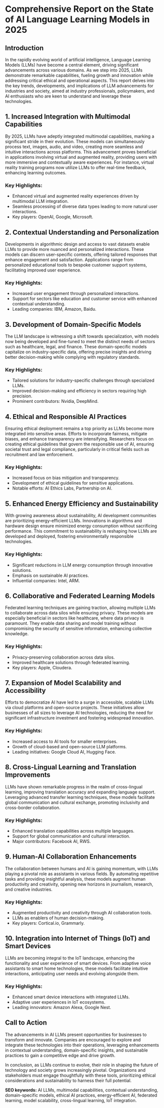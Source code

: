 # Comprehensive Report on the State of AI Language Learning Models in 2025

## Introduction

In the rapidly evolving world of artificial intelligence, Language Learning Models (LLMs) have become a central element, driving significant advancements across various domains. As we step into 2025, LLMs demonstrate remarkable capabilities, fueling growth and innovation while addressing critical ethical and operational aspects. This report delves into the key trends, developments, and implications of LLM advancements for industries and society, aimed at industry professionals, policymakers, and AI enthusiasts who are keen to understand and leverage these technologies.

## 1. Increased Integration with Multimodal Capabilities

By 2025, LLMs have adeptly integrated multimodal capabilities, marking a significant stride in their evolution. These models can simultaneously process text, images, audio, and video, creating more seamless and intuitive interactions across platforms. This advancement proves beneficial in applications involving virtual and augmented reality, providing users with more immersive and contextually aware experiences. For instance, virtual reality training programs now utilize LLMs to offer real-time feedback, enhancing learning outcomes.

### Key Highlights:

- Enhanced virtual and augmented reality experiences driven by multimodal LLM integration.
- Seamless processing of diverse data types leading to more natural user interactions.
- Key players: OpenAI, Google, Microsoft.

## 2. Contextual Understanding and Personalization

Developments in algorithmic design and access to vast datasets enable LLMs to provide more nuanced and personalized interactions. These models can discern user-specific contexts, offering tailored responses that enhance engagement and satisfaction. Applications range from personalized educational tools to bespoke customer support systems, facilitating improved user experience.

### Key Highlights:

- Increased user engagement through personalized interactions.
- Support for sectors like education and customer service with enhanced contextual understanding.
- Leading companies: IBM, Amazon, Baidu.

## 3. Development of Domain-Specific Models

The LLM landscape is witnessing a shift towards specialization, with models now being developed and fine-tuned to meet the distinct needs of sectors such as healthcare, legal, and finance. These domain-specific models capitalize on industry-specific data, offering precise insights and driving better decision-making while complying with regulatory standards.

### Key Highlights:

- Tailored solutions for industry-specific challenges through specialized LLMs.
- Improved decision-making and efficiency in sectors requiring high precision.
- Prominent contributors: Nvidia, DeepMind.

## 4. Ethical and Responsible AI Practices

Ensuring ethical deployment remains a top priority as LLMs become more integrated into sensitive areas. Efforts to incorporate fairness, mitigate biases, and enhance transparency are intensifying. Researchers focus on creating ethical guidelines that govern the responsible use of AI, ensuring societal trust and legal compliance, particularly in critical fields such as recruitment and law enforcement.

### Key Highlights:

- Increased focus on bias mitigation and transparency.
- Development of ethical guidelines for sensitive applications.
- Notable efforts: AI Ethics Labs, Partnership on AI.

## 5. Enhanced Energy Efficiency and Sustainability

With growing awareness about sustainability, AI development communities are prioritizing energy-efficient LLMs. Innovations in algorithms and hardware design ensure minimized energy consumption without sacrificing performance. This commitment to sustainability is reshaping how LLMs are developed and deployed, fostering environmentally responsible technologies.

### Key Highlights:

- Significant reductions in LLM energy consumption through innovative solutions.
- Emphasis on sustainable AI practices.
- Influential companies: Intel, ARM.

## 6. Collaborative and Federated Learning Models

Federated learning techniques are gaining traction, allowing multiple LLMs to collaborate across data silos while ensuring privacy. These models are especially beneficial in sectors like healthcare, where data privacy is paramount. They enable data sharing and model training without compromising the security of sensitive information, enhancing collective knowledge.

### Key Highlights:

- Privacy-preserving collaboration across data silos.
- Improved healthcare solutions through federated learning.
- Key players: Apple, Cloudera.

## 7. Expansion of Model Scalability and Accessibility

Efforts to democratize AI have led to a surge in accessible, scalable LLMs via cloud platforms and open-source projects. These initiatives allow businesses of all sizes to leverage AI technologies, reducing the need for significant infrastructure investment and fostering widespread innovation.

### Key Highlights:

- Increased access to AI tools for smaller enterprises.
- Growth of cloud-based and open-source LLM platforms.
- Leading initiatives: Google Cloud AI, Hugging Face.

## 8. Cross-Lingual Learning and Translation Improvements

LLMs have shown remarkable progress in the realm of cross-lingual learning, improving translation accuracy and expanding language support. Leveraging advanced transfer learning techniques, these models facilitate global communication and cultural exchange, promoting inclusivity and cross-border collaboration.

### Key Highlights:

- Enhanced translation capabilities across multiple languages.
- Support for global communication and cultural interaction.
- Major contributors: Facebook AI, RWS.

## 9. Human-AI Collaboration Enhancements

The collaboration between humans and AI is gaining momentum, with LLMs playing a pivotal role as assistants in various fields. By automating repetitive tasks and providing insightful analysis, these models augment human productivity and creativity, opening new horizons in journalism, research, and creative industries.

### Key Highlights:

- Augmented productivity and creativity through AI collaboration tools.
- LLMs as enablers of human decision-making.
- Key players: Cortical.io, Grammarly.

## 10. Integration into Internet of Things (IoT) and Smart Devices

LLMs are becoming integral to the IoT landscape, enhancing the functionality and user experience of smart devices. From adaptive voice assistants to smart home technologies, these models facilitate intuitive interactions, anticipating user needs and evolving alongside them.

### Key Highlights:

- Enhanced smart device interactions with integrated LLMs.
- Adaptive user experiences in IoT ecosystems.
- Leading innovators: Amazon Alexa, Google Nest.

## Call to Action

The advancements in AI LLMs present opportunities for businesses to transform and innovate. Companies are encouraged to explore and integrate these technologies into their operations, leveraging enhancements in contextual understanding, domain-specific insights, and sustainable practices to gain a competitive edge and drive growth.

In conclusion, as LLMs continue to evolve, their role in shaping the future of technology and society grows increasingly pivotal. Organizations and stakeholders must engage thoughtfully with these tools, prioritizing ethical considerations and sustainability to harness their full potential.

**SEO keywords:** AI LLMs, multimodal capabilities, contextual understanding, domain-specific models, ethical AI practices, energy-efficient AI, federated learning, model scalability, cross-lingual learning, IoT integration.